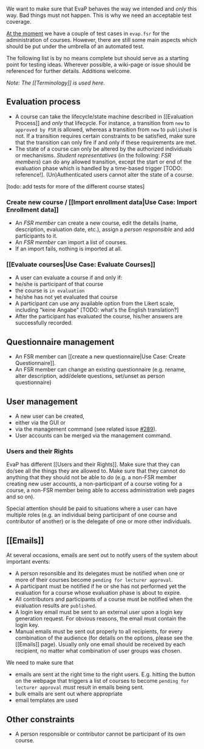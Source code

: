 We want to make sure that EvaP behaves the way we intended and *only* this way. Bad things must not happen. This is why we need an acceptable test coverage.

[At the moment](https://github.com/fsr-itse/EvaP/commit/5fb89162e5419cfde0378e3c8f180fca1687b672) we have a couple of test cases in ``evap.fsr`` for the administration of courses. However, there are still some main aspects which should be put under the umbrella of an automated test.

The following list is by no means complete but should serve as a starting point for testing ideas. Wherever possible, a wiki-page or issue should be referenced for further details. Additions welcome.

*Note: The [[Terminology]] is used here.*

## Evaluation process

* A course can take the lifecycle/state machine described in [[Evaluation Process]] and *only* that lifecycle. For instance, a transition from ``new`` to ``approved by FSR`` is allowed, whereas a transition from ``new`` to ``published`` is not. If a transition requires certain constraints to be satisfied, make sure that the transition can only fire if and only if these requirements are met.
* The state of a course can only be altered by the authorized individuals or mechanisms. *Student representatives* (in the following: *FSR members*) can do any allowed transition, except the start or end of the evaluation phase which is handled by a time-based trigger [TODO: reference!]. (Un)Authenticated users cannot alter the state of a course.

[todo: add tests for more of the different course states]

### Create new course / [[Import enrollment data|Use Case: Import Enrollment data]]

* An *FSR member* can create a new course, edit the details (name, description, evaluation date, etc.), assign a *person responsible* and add participants to it.
* An *FSR member* can import a list of courses.
* If an import fails, nothing is imported at all.

### [[Evaluate courses|Use Case: Evaluate Courses]]
* A user can evaluate a course if and only if:
 * he/she is participant of that course
 * the course is ``in evaluation``
 * he/she has not yet evaluated that course
* A participant can use any available option from the Likert scale, including "keine Angabe" [TODO: what's the English translation?]
* After the participant has evaluated the course, his/her answers are successfully recorded.

## Questionnaire management
* An FSR member can [[create a new questionnaire|Use Case: Create Questionnaire]].
* An FSR member can change an existing questionnaire (e.g. rename, alter description, add/delete questions, set/unset as person questionnaire)

## User management
* A new user can be created,
 * either via the GUI or
 * via the management command (see related issue [#289](https://github.com/fsr-itse/EvaP/issues/289)).
* User accounts can be merged via the management command.

### Users and their Rights
EvaP has different [[Users and their Rights]]. Make sure that they can do/see all the things they are allowed to. Make sure that they cannot do anything that they should not be able to do (e.g. a non-FSR member creating new user accounts, a non-participant of a course voting for a course, a non-FSR member being able to access administration web pages and so on).

Special attention should be paid to situations where a user can have multiple roles (e.g. an individual being participant of one course and contributor of another) or is the delegate of one or more other individuals.

## [[Emails]]
At several occasions, emails are sent out to notify users of the system about important events:

* A person resonsible and its delegates must be notified when one or more of their courses become ``pending for lecturer approval``.
* A participant must be notified if he or she has not performed yet the evaluation for a course whose evaluation phase is about to expire.
* All contributors and participants of a course must be notified when the evaluation results are ``published``.
* A login key email must be sent to an external user upon a login key generation request. For obvious reasons, the email must contain the login key.
* Manual emails must be sent out properly to all recipients, for every combination of the audience (for details on the options, please see the [[Emails]] page). Usually only one email should be received by each recipient, no matter what combination of user groups was chosen.

We need to make sure that
* emails are sent at the right time to the right users. E.g. hitting the button on the webpage that triggers a list of courses to become ``pending for lecturer approval`` *must* result in emails being sent.
* bulk emails are sent out where appropriate
* email templates are used

## Other constraints
* A person responsible or contributor cannot be participant of its own course.